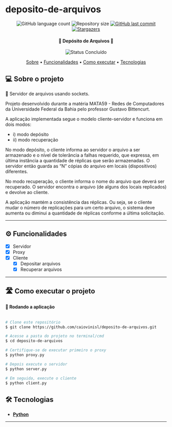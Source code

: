 # deposito-de-arquivos

<p align="center">
  <img alt="GitHub language count" src="https://img.shields.io/github/languages/count/caiovinisl/deposito-de-arquivos?color=%2304D361">

  <img alt="Repository size" src="https://img.shields.io/github/repo-size/caiovinisl/deposito-de-arquivos">
  
  <a href="https://github.com/caiovinisl/metodos-hashing/commits/main">
    <img alt="GitHub last commit" src="https://img.shields.io/github/last-commit/caiovinisl/deposito-de-arquivos">
  </a>
   
   <a href="https://github.com/caiovinisl/metodos-hashing/stargazers">
    <img alt="Stargazers" src="https://img.shields.io/github/stars/caiovinisl/deposito-de-arquivos?style=social">
  </a>
  
 
</p>

<h4 align="center"> 
	🚧 Depósito de Arquivos 🚧
</h4>

<p align="center">
	<img alt="Status Concluído" src="https://img.shields.io/badge/STATUS-CONCLU%C3%8DDO-brightgreen">
</p>

<p align="center">
 <a href="#-sobre-o-projeto">Sobre</a> •
 <a href="#-funcionalidades">Funcionalidades</a> •
 <a href="#-como-executar-o-projeto">Como executar</a> • 
 <a href="#-tecnologias">Tecnologias</a>
</p>

## 💻 Sobre o projeto

📄 Servidor de arquivos usando sockets.

Projeto desenvolvido durante a matéria MATA59 - Redes de Computadores da Universidade Federal da Bahia pelo professor Gustavo Bittencurt.

A aplicação implementada segue o modelo cliente-servidor e funciona em dois modos:
- i) modo depósito
- ii) modo recuperação

No modo depósito, o cliente informa ao servidor o arquivo a ser armazenado e o nível de tolerância a falhas requerido, que expressa, em última instância a quantidade de réplicas que serão armazenadas. O servidor então guarda as “N” cópias do arquivo em locais (dispositivos) diferentes.

No modo recuperação, o cliente informa o nome do arquivo que deverá ser recuperado. O servidor encontra o arquivo (de alguns dos locais replicados) e devolve ao cliente.

A aplicação mantém a consistência das réplicas. Ou seja, se o cliente mudar o número de replicações para um certo arquivo, o sistema deve
aumenta ou diminui a quantidade de réplicas conforme a última solicitação.

---

## ⚙️ Funcionalidades

- [x] Servidor
- [x] Proxy
- [x] Cliente
  - [x] Depositar arquivos
  - [x] Recuperar arquivos

---

## 🛣️ Como executar o projeto

#### 🎲 Rodando a aplicação

```bash

# Clone este repositório
$ git clone https://github.com/caiovinisl/deposito-de-arquivos.git

# Acesse a pasta do projeto no terminal/cmd
$ cd deposito-de-arquivos

# Certifique-se de executar primeiro o proxy
$ python proxy.py

# Depois execute o servidor
$ python server.py

# Em seguida, execute o cliente
$ python client.py

```

## 🛠 Tecnologias

- **[Python](https://www.python.org/)**

---
